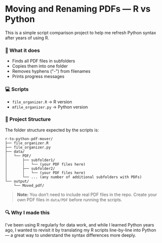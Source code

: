 # Moving and Renaming PDFs — R vs Python

This is a simple script comparison project to help me refresh Python syntax after years of using R.

### 🧠 What it does
- Finds all PDF files in subfolders
- Copies them into one folder
- Removes hyphens ("-") from filenames
- Prints progress messages

### 💻 Scripts
- `file_organizer.R` → R version
- `mfile_organizer.py` → Python version

### 📁 Project Structure

The folder structure expected by the scripts is:
```
r-to-python-pdf-mover/
├── file_organizer.R
├── file_organizer.py
├── data/
│   └── PDF/
│       ├── subfolder1/
│       │   └── (your PDF files here)
│       ├── subfolder2/
│       │   └── (your PDF files here)
│       └── ... (any number of additional subfolders with PDFs)
└── output/
    └── Moved_pdf/
```

> **Note:** You don’t need to include real PDF files in the repo. Create your own PDF files in `data/PDF` before running the scripts.

### 🔍 Why I made this
I've been using R regularly for data work, and while I learned Python years ago, I wanted to revisit it by translating my R scripts line-by-line into Python — a great way to understand the syntax differences more deeply.
